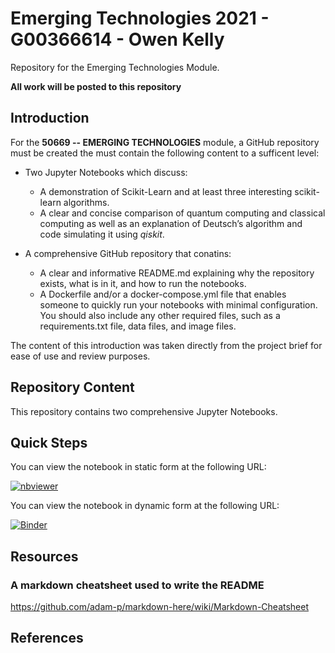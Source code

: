 # Emerging Technologies 2021 - G00366614 - Owen Kelly

Repository for the Emerging Technologies Module.

<b>All work will be posted to this repository</b> 

## Introduction
For the <b>50669 -- EMERGING TECHNOLOGIES</b> module, a GitHub repository must be created the must contain the following content to a sufficent level:
 * Two Jupyter Notebooks which discuss:
   * A demonstration of Scikit-Learn and at least three interesting scikit-learn algorithms.
   * A clear and concise comparison of quantum computing and classical computing as well as an explanation of Deutsch’s algorithm and code simulating it using <i>qiskit</i>.

 * A comprehensive GitHub repository that conatins:
   * A clear and informative README.md explaining why the repository exists, what is
     in it, and how to run the notebooks.
   * A Dockerfile and/or a docker-compose.yml file that enables someone to quickly
     run your notebooks with minimal configuration. You should also include any other
     required files, such as a requirements.txt file, data files, and image files.
     
 The content of this introduction was taken directly from the project brief for ease of use and review purposes.

## Repository Content
This repository contains two comprehensive Jupyter Notebooks.

## Quick Steps

You can view the notebook in static form at the following URL:

[![nbviewer](https://raw.githubusercontent.com/jupyter/design/master/logos/Badges/nbviewer_badge.svg)](https://nbviewer.jupyter.org/github/OwenKe11y/Emerging-Technologies-2021/blob/main/numpy-random.ipynb)

You can view the notebook in dynamic form at the following URL:

[![Binder](https://mybinder.org/badge_logo.svg)](https://mybinder.org/v2/gh/OwenKe11y/Emerging-Technologies-2021/HEAD?labpath=numpy-random.ipynb)

## Resources 
### A markdown cheatsheet used to write the README
https://github.com/adam-p/markdown-here/wiki/Markdown-Cheatsheet

## References




